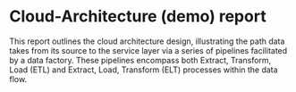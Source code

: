 # Cloud-Architecture (demo) report
This report outlines the cloud architecture design, illustrating the path data takes from its source to the service layer via a series of pipelines facilitated by a data factory. These pipelines encompass both Extract, Transform, Load (ETL) and Extract, Load, Transform (ELT) processes within the data flow.
